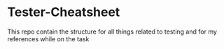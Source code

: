 # Tester-Cheatsheet
This repo contain the structure for all things related to testing and for my references while on the task 
